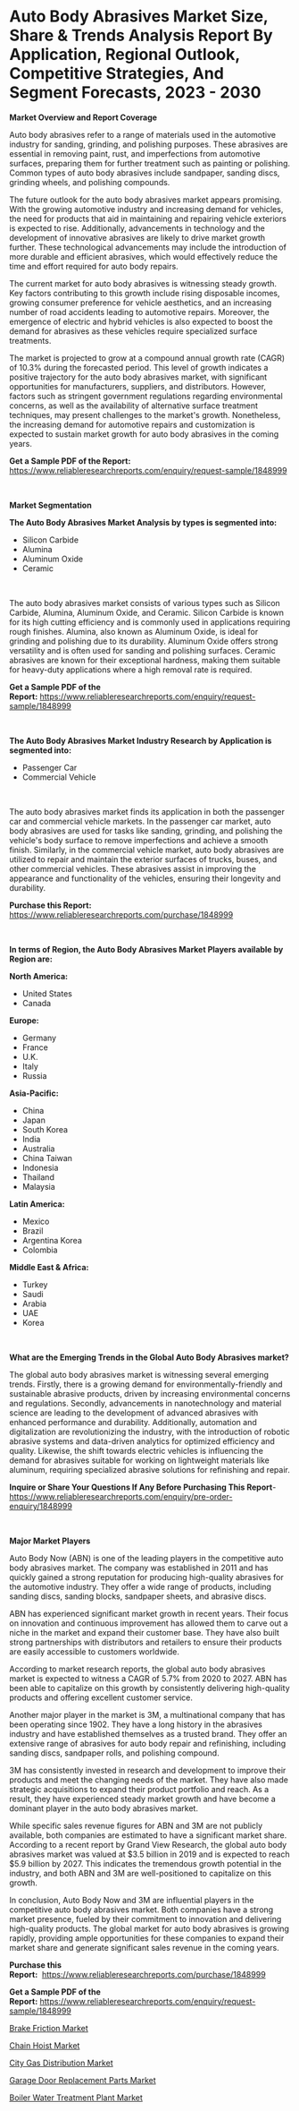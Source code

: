 <p><h1>Auto Body Abrasives Market Size, Share & Trends Analysis Report By Application, Regional Outlook, Competitive Strategies, And Segment Forecasts, 2023 - 2030</h1></p><p><strong>Market Overview and Report Coverage</strong></p>
<p><p>Auto body abrasives refer to a range of materials used in the automotive industry for sanding, grinding, and polishing purposes. These abrasives are essential in removing paint, rust, and imperfections from automotive surfaces, preparing them for further treatment such as painting or polishing. Common types of auto body abrasives include sandpaper, sanding discs, grinding wheels, and polishing compounds.</p><p>The future outlook for the auto body abrasives market appears promising. With the growing automotive industry and increasing demand for vehicles, the need for products that aid in maintaining and repairing vehicle exteriors is expected to rise. Additionally, advancements in technology and the development of innovative abrasives are likely to drive market growth further. These technological advancements may include the introduction of more durable and efficient abrasives, which would effectively reduce the time and effort required for auto body repairs.</p><p>The current market for auto body abrasives is witnessing steady growth. Key factors contributing to this growth include rising disposable incomes, growing consumer preference for vehicle aesthetics, and an increasing number of road accidents leading to automotive repairs. Moreover, the emergence of electric and hybrid vehicles is also expected to boost the demand for abrasives as these vehicles require specialized surface treatments.</p><p>The market is projected to grow at a compound annual growth rate (CAGR) of 10.3% during the forecasted period. This level of growth indicates a positive trajectory for the auto body abrasives market, with significant opportunities for manufacturers, suppliers, and distributors. However, factors such as stringent government regulations regarding environmental concerns, as well as the availability of alternative surface treatment techniques, may present challenges to the market's growth. Nonetheless, the increasing demand for automotive repairs and customization is expected to sustain market growth for auto body abrasives in the coming years.</p></p>
<p><strong>Get a Sample PDF of the Report:</strong> <a href="https://www.reliableresearchreports.com/enquiry/request-sample/1848999">https://www.reliableresearchreports.com/enquiry/request-sample/1848999</a></p>
<p>&nbsp;</p>
<p><strong>Market Segmentation</strong></p>
<p><strong>The Auto Body Abrasives Market Analysis by types is segmented into:</strong></p>
<p><ul><li>Silicon Carbide</li><li>Alumina</li><li>Aluminum Oxide</li><li>Ceramic</li></ul></p>
<p>&nbsp;</p>
<p><p>The auto body abrasives market consists of various types such as Silicon Carbide, Alumina, Aluminum Oxide, and Ceramic. Silicon Carbide is known for its high cutting efficiency and is commonly used in applications requiring rough finishes. Alumina, also known as Aluminum Oxide, is ideal for grinding and polishing due to its durability. Aluminum Oxide offers strong versatility and is often used for sanding and polishing surfaces. Ceramic abrasives are known for their exceptional hardness, making them suitable for heavy-duty applications where a high removal rate is required.</p></p>
<p><strong>Get a Sample PDF of the Report:</strong>&nbsp;<a href="https://www.reliableresearchreports.com/enquiry/request-sample/1848999">https://www.reliableresearchreports.com/enquiry/request-sample/1848999</a></p>
<p>&nbsp;</p>
<p><strong>The Auto Body Abrasives Market Industry Research by Application is segmented into:</strong></p>
<p><ul><li>Passenger Car</li><li>Commercial Vehicle</li></ul></p>
<p>&nbsp;</p>
<p><p>The auto body abrasives market finds its application in both the passenger car and commercial vehicle markets. In the passenger car market, auto body abrasives are used for tasks like sanding, grinding, and polishing the vehicle's body surface to remove imperfections and achieve a smooth finish. Similarly, in the commercial vehicle market, auto body abrasives are utilized to repair and maintain the exterior surfaces of trucks, buses, and other commercial vehicles. These abrasives assist in improving the appearance and functionality of the vehicles, ensuring their longevity and durability.</p></p>
<p><strong>Purchase this Report:</strong>&nbsp; <a href="https://www.reliableresearchreports.com/purchase/1848999">https://www.reliableresearchreports.com/purchase/1848999</a></p>
<p>&nbsp;</p>
<p><strong>In terms of Region, the Auto Body Abrasives Market Players available by Region are:</strong></p>
<p>
    <p> <strong> North America: </strong>
        <ul>
            <li>United States</li>
            <li>Canada</li>
        </ul>
        </p> 
    <p> <strong> Europe: </strong>
        <ul>
            <li>Germany</li>
            <li>France</li>
            <li>U.K.</li>
            <li>Italy</li>
            <li>Russia</li>
        </ul>
        </p> 
    <p> <strong> Asia-Pacific: </strong>
        <ul>
            <li>China</li>
            <li>Japan</li>
            <li>South Korea</li>
            <li>India</li>
            <li>Australia</li>
            <li>China Taiwan</li>
            <li>Indonesia</li>
            <li>Thailand</li>
            <li>Malaysia</li>
        </ul>
        </p> 
    <p> <strong> Latin America: </strong>
        <ul>
            <li>Mexico</li>
            <li>Brazil</li>
            <li>Argentina Korea</li>
            <li>Colombia</li>
        </ul>
        </p> 
    <p> <strong> Middle East & Africa: </strong>
        <ul>
            <li>Turkey</li>
            <li>Saudi</li>
            <li>Arabia</li>
            <li>UAE</li>
            <li>Korea</li>
        </ul>
    </p>
    </p>
<p>&nbsp;</p>
<p><strong>What are the Emerging Trends in the Global Auto Body Abrasives market?</strong></p>
<p><p>The global auto body abrasives market is witnessing several emerging trends. Firstly, there is a growing demand for environmentally-friendly and sustainable abrasive products, driven by increasing environmental concerns and regulations. Secondly, advancements in nanotechnology and material science are leading to the development of advanced abrasives with enhanced performance and durability. Additionally, automation and digitalization are revolutionizing the industry, with the introduction of robotic abrasive systems and data-driven analytics for optimized efficiency and quality. Likewise, the shift towards electric vehicles is influencing the demand for abrasives suitable for working on lightweight materials like aluminum, requiring specialized abrasive solutions for refinishing and repair.</p></p>
<p><strong>Inquire or Share Your Questions If Any Before Purchasing This Report</strong>- <a href="https://www.reliableresearchreports.com/enquiry/pre-order-enquiry/1848999">https://www.reliableresearchreports.com/enquiry/pre-order-enquiry/1848999</a></p>
<p>&nbsp;</p>
<p><strong>Major Market Players</strong></p>
<p><p>Auto Body Now (ABN) is one of the leading players in the competitive auto body abrasives market. The company was established in 2011 and has quickly gained a strong reputation for producing high-quality abrasives for the automotive industry. They offer a wide range of products, including sanding discs, sanding blocks, sandpaper sheets, and abrasive discs.</p><p>ABN has experienced significant market growth in recent years. Their focus on innovation and continuous improvement has allowed them to carve out a niche in the market and expand their customer base. They have also built strong partnerships with distributors and retailers to ensure their products are easily accessible to customers worldwide.</p><p>According to market research reports, the global auto body abrasives market is expected to witness a CAGR of 5.7% from 2020 to 2027. ABN has been able to capitalize on this growth by consistently delivering high-quality products and offering excellent customer service.</p><p>Another major player in the market is 3M, a multinational company that has been operating since 1902. They have a long history in the abrasives industry and have established themselves as a trusted brand. They offer an extensive range of abrasives for auto body repair and refinishing, including sanding discs, sandpaper rolls, and polishing compound.</p><p>3M has consistently invested in research and development to improve their products and meet the changing needs of the market. They have also made strategic acquisitions to expand their product portfolio and reach. As a result, they have experienced steady market growth and have become a dominant player in the auto body abrasives market.</p><p>While specific sales revenue figures for ABN and 3M are not publicly available, both companies are estimated to have a significant market share. According to a recent report by Grand View Research, the global auto body abrasives market was valued at $3.5 billion in 2019 and is expected to reach $5.9 billion by 2027. This indicates the tremendous growth potential in the industry, and both ABN and 3M are well-positioned to capitalize on this growth.</p><p>In conclusion, Auto Body Now and 3M are influential players in the competitive auto body abrasives market. Both companies have a strong market presence, fueled by their commitment to innovation and delivering high-quality products. The global market for auto body abrasives is growing rapidly, providing ample opportunities for these companies to expand their market share and generate significant sales revenue in the coming years.</p></p>
<p><strong>Purchase this Report:</strong>&nbsp;&nbsp;<a href="https://www.reliableresearchreports.com/purchase/1848999">https://www.reliableresearchreports.com/purchase/1848999</a></p>
<p></p>
<p><strong>Get a Sample PDF of the Report:</strong>&nbsp;<a href="https://www.reliableresearchreports.com/enquiry/request-sample/1848999">https://www.reliableresearchreports.com/enquiry/request-sample/1848999</a></p>
<p><p><a href="https://www.linkedin.com/pulse/brake-friction-market-size-2023-2030-global-industrial-xihwe/">Brake Friction Market</a></p><p><a href="https://medium.com/@odellernser/chain-hoist-market-furnishes-information-on-market-share-market-trends-and-market-growth-67bf887d1d16">Chain Hoist Market</a></p><p><a href="https://www.linkedin.com/pulse/city-gas-distribution-market-size-share-amp-trends-analysis-p4lse/">City Gas Distribution Market</a></p><p><a href="https://medium.com/@gussiehauck/analyzing-garage-door-replacement-parts-market-global-industry-perspective-and-forecast-2023-to-f9d64db7f6b9">Garage Door Replacement Parts Market</a></p><p><a href="https://www.linkedin.com/pulse/boiler-water-treatment-plant-market-size-2023-2030-global-1eexe/">Boiler Water Treatment Plant Market</a></p></p>